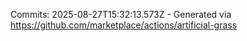 Commits: 2025-08-27T15:32:13.573Z - Generated via https://github.com/marketplace/actions/artificial-grass
<br>
